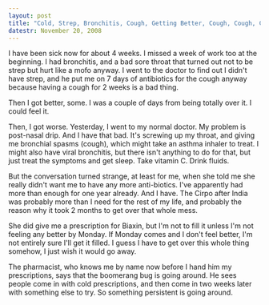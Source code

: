 ```yaml
---
layout: post
title: "Cold, Strep, Bronchitis, Cough, Getting Better, Cough, Cough, Cough"
datestr: November 20, 2008
---
```


I have been sick now for about 4 weeks.  I missed a week of work too at the beginning. I had bronchitis, and a bad sore throat that turned out not to be strep but hurt like a mofo anyway.  I went to the doctor to find out I didn't have strep, and he put me on 7 days of antibiotics for the cough anyway because having a cough for 2 weeks is a bad thing.

Then I got better, some.  I was a couple of days from being totally over it.  I could feel it.

Then, I got worse.  Yesterday, I went to my normal doctor.  My problem is post-nasal drip.  And I have that bad.  It's screwing up my throat, and giving me bronchial spasms (cough), which might take an asthma inhaler to treat.  I might also have viral bronchitis, but there isn't anything to do for that, but just treat the symptoms and get sleep.  Take vitamin C.  Drink fluids.

But the conversation turned strange, at least for me, when she told me she really didn't want me to have any more anti-biotics.  I've apparently had more than enough for one year already.  And I have.  The Cirpo after India was probably more than I need for the rest of my life, and probably the reason why it took 2 months to get over that whole mess.

She did give me a prescription for Biaxin, but I'm not to fill it unless I'm not feeling any better by Monday.  If Monday comes and I don't feel better, I'm not entirely sure I'll get it filled.  I guess I have to get over this whole thing somehow, I just wish it would go away.

The pharmacist, who knows me by name now before I hand him my prescriptions, says that the boomerang bug is going around.  He sees people come in with cold prescriptions, and then come in two weeks later with something else to try.  So something persistent is going around.

